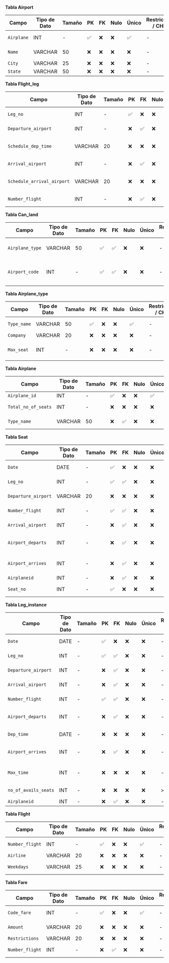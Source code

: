 **Tabla Airport**

| Campo                  | Tipo de Dato   | Tamaño    | PK  | FK  | Nulo | Único | Restricciones / CHECK | Referencia a | Descripción                     |
|------------------------|----------------|-----------|-----|-----|------|--------|----------------------|--------------|---------------------------------|
| `Airplane`             | INT            | -         | ✅  | ❌  | ❌   | ✅     | -                    | -            | ID del aeropuerto               |
| `Name`                 | VARCHAR        | 50        | ❌  | ❌  | ❌   | ❌     | -                    | -            | Nombre del aeropuerto           |
| `City`                 | VARCHAR        | 25        | ❌  | ❌  | ❌   | ❌     | -                    | -            | Ciudad                          |
| `State`                | VARCHAR        | 50        | ❌  | ❌  | ❌   | ❌     | -                    | -            | Estado/Provincia                |

**Tabla Flight_leg**

| Campo                      | Tipo de Dato   | Tamaño    | PK  | FK  | Nulo | Único | Restricciones / CHECK | Referencia a        | Descripción                     |
|----------------------------|----------------|-----------|-----|-----|------|--------|----------------------|---------------------|---------------------------------|
| `Leg_no`                   | INT            | -         | ✅  | ❌  | ❌   | ❌     | -                    | -                   | Número de tramo                |
| `Departure_airport`        | INT            | -         | ❌  | ✅  | ❌   | ❌     | -                    | Airport(Airplane)   | Aeropuerto de salida           |
| `Schedule_dep_time`        | VARCHAR        | 20        | ❌  | ❌  | ❌   | ❌     | -                    | -                   | Hora programada de salida      |
| `Arrival_airport`          | INT            | -         | ❌  | ✅  | ❌   | ❌     | -                    | Airport(Airplane)   | Aeropuerto de llegada          |
| `Schedule_arrival_airport` | VARCHAR        | 20        | ❌  | ❌  | ❌   | ❌     | -                    | -                   | Hora programada de llegada     |
| `Number_flight`            | INT            | -         | ❌  | ✅  | ❌   | ❌     | -                    | Flight(Number_flight)| Vuelo relacionado              |

**Tabla Can_land**

| Campo               | Tipo de Dato | Tamaño | PK  | FK  | Nulo | Único | Restricciones / CHECK | Referencia a               | Descripción                     |
|---------------------|--------------|--------|-----|-----|------|--------|----------------------|----------------------------|---------------------------------|
| `Airplane_type`     | VARCHAR      | 50     | ✅  | ✅  | ❌   | ❌     | -                    | Airplane_type(Type_name)   | Tipo de avión autorizado        |
| `Airport_code`      | INT          | -      | ✅  | ✅  | ❌   | ❌     | -                    | Airport(Airplane)          | Aeropuerto donde puede aterrizar|

**Tabla Airplane_type**

| Campo              | Tipo de Dato   | Tamaño    | PK  | FK  | Nulo | Único | Restricciones / CHECK | Referencia a | Descripción                     |
|--------------------|----------------|-----------|-----|-----|------|--------|----------------------|--------------|---------------------------------|
| `Type_name`        | VARCHAR        | 50        | ✅  | ❌  | ❌   | ✅     | -                    | -            | Tipo de avión                   |
| `Company`          | VARCHAR        | 20        | ❌  | ❌  | ❌   | ❌     | -                    | -            | Fabricante                      |
| `Max_seat`         | INT            | -         | ❌  | ❌  | ❌   | ❌     | -                    | -            | Capacidad máxima de pasajeros   |

**Tabla Airplane**

| Campo                  | Tipo de Dato   | Tamaño    | PK  | FK  | Nulo | Único | Restricciones / CHECK | Referencia a        | Descripción                     |
|------------------------|----------------|-----------|-----|-----|------|--------|----------------------|---------------------|---------------------------------|
| `Airplane_id`          | INT            | -         | ✅  | ❌  | ❌   | ✅     | -                    | -                   | ID del avión                    |
| `Total_no_of_seats`    | INT            | -         | ❌  | ❌  | ❌   | ❌     | -                    | -                   | Total de asientos               |
| `Type_name`            | VARCHAR        | 50        | ❌  | ✅  | ❌   | ❌     | -                    | Airplane_type(Type_name)| Tipo de avión                |

**Tabla Seat**

| Campo                  | Tipo de Dato   | Tamaño    | PK  | FK  | Nulo | Único | Restricciones / CHECK | Referencia a               | Descripción                     |
|------------------------|----------------|-----------|-----|-----|------|--------|----------------------|----------------------------|---------------------------------|
| `Date`                 | DATE           | -         | ✅  | ❌  | ❌   | ❌     | -                    | -                          | Fecha del vuelo                |
| `Leg_no`               | INT            | -         | ✅  | ✅  | ❌   | ❌     | -                    | Flight_leg(Leg_no)         | Número de tramo                |
| `Departure_airport`    | VARCHAR        | 20        | ❌  | ❌  | ❌   | ❌     | -                    | -                          | Aeropuerto de salida           |
| `Number_flight`        | INT            | -         | ✅  | ✅  | ❌   | ❌     | -                    | Flight(Number_flight)      | Número de vuelo                |
| `Arrival_airport`      | INT            | -         | ❌  | ✅  | ❌   | ❌     | -                    | Airport(Airplane)          | Aeropuerto de llegada          |
| `Airport_departs`      | INT            | -         | ❌  | ✅  | ❌   | ❌     | -                    | Airport(Airplane)          | Aeropuerto de despegue         |
| `Airport_arrives`      | INT            | -         | ❌  | ✅  | ❌   | ❌     | -                    | Airport(Airplane)          | Aeropuerto de aterrizaje       |
| `Airplaneid`           | INT            | -         | ❌  | ✅  | ❌   | ❌     | -                    | Airplane(Airplane_id)      | ID del avión                    |
| `Seat_no`              | INT            | -         | ✅  | ❌  | ❌   | ❌     | -                    | -                          | Número de asiento              |

**Tabla Leg_instance**

| Campo                  | Tipo de Dato   | Tamaño    | PK  | FK  | Nulo | Único | Restricciones / CHECK | Referencia a               | Descripción                     |
|------------------------|----------------|-----------|-----|-----|------|--------|----------------------|----------------------------|---------------------------------|
| `Date`                 | DATE           | -         | ✅  | ❌  | ❌   | ❌     | -                    | -                          | Fecha de instancia             |
| `Leg_no`               | INT            | -         | ✅  | ✅  | ❌   | ❌     | -                    | Flight_leg(Leg_no)         | Número de tramo                |
| `Departure_airport`    | INT            | -         | ❌  | ✅  | ❌   | ❌     | -                    | Airport(Airplane)          | Aeropuerto de salida           |
| `Arrival_airport`      | INT            | -         | ❌  | ✅  | ❌   | ❌     | -                    | Airport(Airplane)          | Aeropuerto de llegada          |
| `Number_flight`        | INT            | -         | ✅  | ✅  | ❌   | ❌     | -                    | Flight(Number_flight)      | Número de vuelo                |
| `Airport_departs`      | INT            | -         | ❌  | ✅  | ❌   | ❌     | -                    | Airport(Airplane)          | Aeropuerto de despegue         |
| `Dep_time`             | DATE           | -         | ❌  | ❌  | ❌   | ❌     | -                    | -                          | Hora de salida real            |
| `Airport_arrives`      | INT            | -         | ❌  | ✅  | ❌   | ❌     | -                    | Airport(Airplane)          | Aeropuerto de aterrizaje       |
| `Max_time`             | INT            | -         | ❌  | ❌  | ❌   | ❌     | -                    | -                          | Tiempo máximo de vuelo         |
| `no_of_avails_seats`   | INT            | -         | ❌  | ❌  | ❌   | ❌     | >= 0                 | -                          | Asientos disponibles           |
| `Airplaneid`           | INT            | -         | ❌  | ✅  | ❌   | ❌     | -                    | Airplane(Airplane_id)      | ID del avión                    |

**Tabla Flight**

| Campo                  | Tipo de Dato   | Tamaño    | PK  | FK  | Nulo | Único | Restricciones / CHECK | Referencia a | Descripción                     |
|------------------------|----------------|-----------|-----|-----|------|--------|----------------------|--------------|---------------------------------|
| `Number_flight`        | INT            | -         | ✅  | ❌  | ❌   | ✅     | -                    | -            | Número de vuelo                 |
| `Airline`              | VARCHAR        | 20        | ❌  | ❌  | ❌   | ❌     | -                    | -            | Aerolínea                       |
| `Weekdays`             | VARCHAR        | 25        | ❌  | ❌  | ❌   | ❌     | -                    | -            | Días de operación               |

**Tabla Fare**

| Campo                  | Tipo de Dato   | Tamaño    | PK  | FK  | Nulo | Único | Restricciones / CHECK | Referencia a          | Descripción                     |
|------------------------|----------------|-----------|-----|-----|------|--------|----------------------|-----------------------|---------------------------------|
| `Code_fare`            | INT            | -         | ✅  | ❌  | ❌   | ✅     | -                    | -                     | Código de tarifa                |
| `Amount`               | VARCHAR        | 20        | ❌  | ❌  | ❌   | ❌     | -                    | -                     | Monto de tarifa                 |
| `Restrictions`         | VARCHAR        | 20        | ❌  | ❌  | ❌   | ❌     | -                    | -                     | Restricciones                   |
| `Number_flight`        | INT            | -         | ❌  | ✅  | ❌   | ❌     | -                    | Flight(Number_flight) | Vuelo asociado                  |